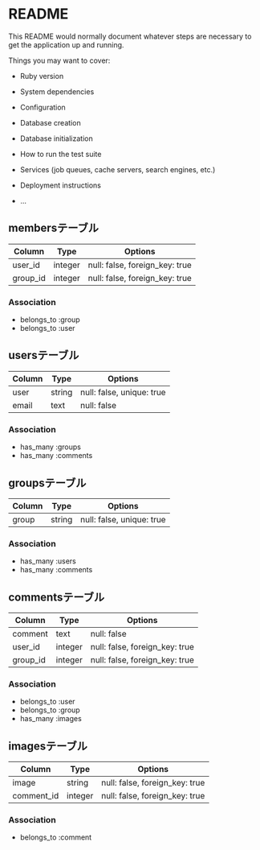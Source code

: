 # README

This README would normally document whatever steps are necessary to get the
application up and running.

Things you may want to cover:

* Ruby version

* System dependencies

* Configuration

* Database creation

* Database initialization

* How to run the test suite

* Services (job queues, cache servers, search engines, etc.)

* Deployment instructions

* ...

## membersテーブル

|Column|Type|Options|
|------|----|-------|
|user_id|integer|null: false, foreign_key: true|
|group_id|integer|null: false, foreign_key: true|

### Association
- belongs_to :group
- belongs_to :user


## usersテーブル

|Column|Type|Options|
|------|----|-------|
|user|string|null: false, unique: true|
|email|text|null: false|

### Association
- has_many :groups
- has_many :comments


## groupsテーブル

|Column|Type|Options|
|------|----|-------|
|group|string|null: false, unique: true|

### Association
- has_many :users
- has_many :comments


## commentsテーブル

|Column|Type|Options|
|------|----|-------|
|comment|text|null: false|
|user_id|integer|null: false, foreign_key: true|
|group_id|integer|null: false, foreign_key: true|

### Association
- belongs_to :user
- belongs_to :group
- has_many :images


## imagesテーブル

|Column|Type|Options|
|------|----|-------|
|image|string|null: false, foreign_key: true|
|comment_id|integer|null: false, foreign_key: true|

### Association
- belongs_to :comment